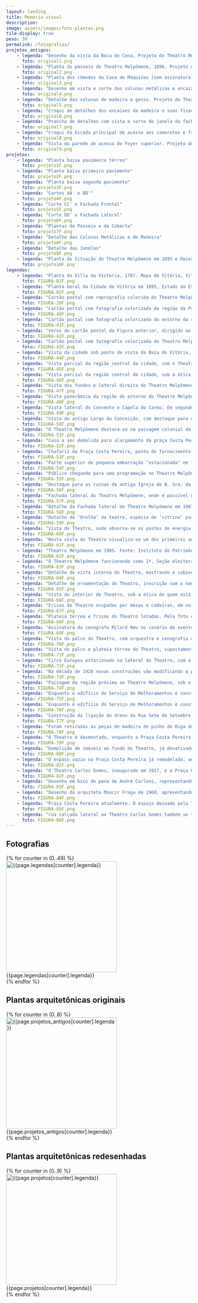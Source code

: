 ```yaml
---
layout: landing
title: Memória visual
description: 
image: assets/images/foto-plantas.png
tile-display: true
peso: 30
permalink: /fotografias/
projetos_antigos:
    - legenda: "Desenho da vista da Boca de Cena, Projeto do Theatro Melpômene, Filinto Santoro, 1895. Fonte: Arquivo Público do Estado do Espirito Santo – APEES."
      foto: original1.png
    - legenda: "Planta do passeio do Theatro Melpômene, 1896. Projeto do Theatro Melpômene. Planta do passeio do Theatro, 1986. Autoria do desenho: assinatura ilegível. Prefeitura Municipal de Vitória. Fonte: Arquivo Público do Estado do Espirito Santo – APEES."
      foto: original2.png
    - legenda: "Planta dos cômodos da Casa de Máquinas (sem assinatura e data). Projeto do Theatro Melpômene. Fonte: Arquivo Público do Estado do Espirito Santo – APEES."
      foto: original3.png
    - legenda: "Desenho em vista e corte das colunas metálicas e encaixes. Projeto do Theatro Melpômene, Filinto Santoro, 1895. Fonte: Arquivo Público do Estado do Espirito Santo – APEES."
      foto: original4.png
    - legenda: "Detalhe das colunas de madeira e gesso. Projeto do Theatro Melpômene, Filinto Santoro, 1895. Fonte: Arquivo Público do Estado do Espirito Santo – APEES."
      foto: original5.png
    - legenda: "Croqui de detalhes dos encaixes da madeira e suas fixações metálicas. Projeto do Theatro Melpômene, Filinto Santoro, 1895. Fonte: Arquivo Público do Estado do Espirito Santo – APEES."
      foto: original6.png
    - legenda: "Prancha de detalhes com vista e corte de janela da fachada lateral. Projeto do Theatro Melpômene, Filinto Santoro, 1895. Fonte: Arquivo Público do Estado do Espirito Santo – APEES."
      foto: original7.png
    - legenda: "Croqui da Escada principal de acesso aos camarotes e frisas. Projeto do Theatro Melpômene, Filinto Santoro, 1895. Fonte: Arquivo Público do Estado do Espirito Santo – APEES."
      foto: original8.png
    - legenda: "Vista da parede de acesso do Foyer superior. Projeto do Theatro Melpômene, Filinto Santoro, 1895. Fonte: Arquivo Público do Estado do Espirito Santo – APEES."
      foto: original9.png
projetos:
    - legenda: "Planta baixa pavimento térreo"
      foto: projeto1F.png
    - legenda: "Planta baixa primeiro pavimento"
      foto: projeto2F.png
    - legenda: "Planta baixa segundo pavimento"
      foto: projeto3F.png
    - legenda: "Cortes AA' e BB'"
      foto: projeto4F.png
    - legenda: "Corte CC' e Fachada Frontal"
      foto: projeto5F.png
    - legenda: "Corte DD' e Fachada Lateral"
      foto: projeto6F.png
    - legenda: "Plantas do Passeio e da Coberta"
      foto: projeto7F.png
    - legenda: "Detalhe das Colunas Metálicas e de Madeira"
      foto: projeto8F.png
    - legenda: "Detalhe das Janelas"
      foto: projeto9F.png
    - legenda: "Planta de Situação do Theatro Melpômene em 1895 e Recorte do Planta da Chácara Muniz Freire de 1925"
      foto: projeto10F.png
legendas:
    - legenda: "Planta da Villa da Victoria, 1767. Mapa de Vitória, Vitória – 1767, pág. 149, 'VILLA DA VITORIA', José Antônio Caldas"
      foto: FIGURA-01F.png
    - legenda: "Planta Geral da Cidade de Vitória em 1895, Estado do Espirito Santo, André Carloni."
      foto: FIGURA-02F.png
    - legenda: "Cartão postal com reprografia colorida do Theatro Melpômene, 1906. Fonte: Coleções Especiais da Biblioteca Central da Universidade Federal do Espírito Santo - UFES, Acervo Fotográfico MÁRIO ARISTIDES FREIRE, P. 20 Foto 297."
      foto: FIGURA-39F.png
    - legenda: "Cartão postal com fotografia colorizada da região da Praça Costa Pereira em 1905, com o Melpômene em destaque, e a antiga Igreja Matriz ao fundo, na Cidade Alta. Fonte: Publicado por Marcos José Andrade em 09/12/2013, Facebook/Fotos Antigas do Espírito Santo."
      foto: FIGURA-40F.png
    - legenda: "Cartão postal com fotografia colorizada do entorno da região da Praça Costa Pereira, sob o ponto de vista da Igreja do Rosário. Fonte: Coleções Especiais da Biblioteca Central da Universidade Federal do Espírito Santo - UFES, Acervo Fotográfico MÁRIO ARISTIDES FREIRE, P. 20 Foto 290."
      foto: FIGURA-41F.png
    - legenda: "Verso do cartão postal da Figura anterior, dirigido ao jornalista e intelectual Mário Aristides Freire, filho do dramaturgo capixaba Aristides Freire. Fonte: Coleções Especiais da Biblioteca Central da Universidade Federal do Espírito Santo - UFES, Acervo Fotográfico MÁRIO ARISTIDES FREIRE, P. 20 Foto 290 verso."
      foto: FIGURA-42F.png
    - legenda: "Cartão postal com fotografia colorizada do Theatro Melpômene. Fonte: Publicado em Facebook/Fotos Antigas do Espírito Santo, por Marcos José Andrade em 09/12/2013."
      foto: FIGURA-43F.png
    - legenda: "Vista da cidade sob ponto de vista da Baía de Vitória, onde destacam-se o Theatro Melpômene, e as tores das Igrejas Matriz e São Thiago. Sem data. Fonte: Instituto do Patrimônio Histórico e Artístico Nacional do Espírito Santo (IPHAN-ES), Foto VTR-3316."
      foto: FIGURA-44F.png
    - legenda: "Vista parcial da região central da cidade, com o Theatro Melpômene em destaque ao centro da foto, e o Convento do Carmo um pouco mais atrás. Década de 1910. Fonte: Acervo Fotográfico do Arquivo Público do Estado do Espírito Santo - APEES."
      foto: FIGURA-45F.png
    - legenda: "Vista parcial da região central da cidade, sob a ótica do Morro da Vigia em 1905, destacando-se as Igrejas Matriz e São Thiago, o Theatro Melpômene à esquerda, e o morro de Argolas, em Vila Velha, ao fundo. Fonte: Coleções Especiais da Biblioteca Central da Universidade Federal do Espírito Santo, Acervo Fotográfico MÁRIO ARISTIDES FREIRE, P. 1 Foto 1."
      foto: FIGURA-46F.png
    - legenda: "Vista dos fundos e lateral direita do Theatro Melpômene em 1905. Fonte: Coleções Especiais da Biblioteca Central da Universidade Federal do Espírito Santo - UFES, Acervo Fotográfico MÁRIO ARISTIDES FREIRE, P. 1 Foto 1."
      foto: FIGURA-47F.png
    - legenda: "Vista panorâmica da região do entorno do Theatro Melpômene em 1905, destacando-se na baixada entre os Morros da Fonte Grande e Cidade Alta, com o Convento do Carmo em primeiro plano. Fonte: Coleções Especiais da Biblioteca Central da Universidade Federal do Espírito Santo - UFES, Acervo Fotográfico MÁRIO ARISTIDES FREIRE, P. 2 Foto 20."
      foto: FIGURA-48F.png
    - legenda: "Vista lateral do Convento e Capela do Carmo. Em segundo plano o Theatro Melpômene destaca-se entre o casario colonial. Foto de 1905. Fonte: Coleções Especiais da Biblioteca Central da UFES, Acervo Fotográfico MÁRIO ARISTIDES FREIRE, P. 8 Foto 117."
      foto: FIGURA-49F.png
    - legenda: "Vista do antigo Largo da Conceição, com destaque para o front e crucifixo da Igreja de N. Sra. Da Prainha ao centro, e Igreja da Matriz à direita alta. Fonte: Publicado por Leila Maria Andreão Assad, em 06/06/2015 Facebook/Fotos Antigas do Espírito Santo."
      foto: FIGURA-50F.png
    - legenda: "O Theatro Melpômene destaca-se na paisagem colonial da pequena Vila de Vitória em 1908. Fonte: Coleções Especiais da Biblioteca Central da Universidade Federal do Espírito Santo - UFES, Acervo Fotográfico MÁRIO ARISTIDES FREIRE, P. 1 Foto 08 (detalhe)."
      foto: FIGURA-51F.png
    - legenda: "Casa a ser demolida para alargamento da praça Costa Pereira, à direita, rua Erotildes Rosendo (antiga Couto Teixeira). À direita, populares junto ao Theatro Melpômene. Década de 1920. Fonte: Acervo Fotográfico do Arquivo Público Municipal de Vitória, Foto 5.585."
      foto: FIGURA-52F.png
    - legenda: "Chafariz da Praça Costa Pereira, ponto de fornecimento de água da cidade, em frente ao Theatro, 1908. Fonte: Acervo Fotográfico do Arquivo Público do Estado do Espírito Santo - APEES."
      foto: FIGURA-53F.png
    - legenda: "Parte superior de pequena embarcação ‘estacionada’ em frente ao Theatro Melpômene, 1908. Fonte: Acervo Fotográfico do Arquivo Público do Estado do Espírito Santo - APEES."
      foto: FIGURA-54F.png
    - legenda: "Público chegando para uma programação no Theatro Melpômene (sem data). Fonte: publicado em Facebook/Memória Capixaba, por Fábio Pirajá, em 09/12/13."
      foto: FIGURA-55F.png
    - legenda: "Destaque para as ruínas da antiga Igreja de N. Sra. da Conceição da Prainha, que foi removida da localidade por estar muito próxima do Theatro Melpômene, construído ao seu lado. Data imprecisa. Fonte: Acervo Fotográfico do Arquivo Público Municipal de Vitória, Foto 807."
      foto: FIGURA-56F.png
    - legenda: "Fachada lateral do Theatro Melpômene, onde é possível observar o precário estado de conservação em que se encontrava o edifício em 1907. Fonte: Acervo Fotográfico do Arquivo Público do Estado do Espírito Santo - APEES."
      foto: FIGURA-57F.png
    - legenda: "Detalhe da Fachada lateral do Theatro Melpômene em 1907, destaque para a saída de uma das escadas da Torrinha, onde se encontram os dois homens. Fonte: Acervo Fotográfico do Arquivo Público do Estado do Espírito Santo - APEES."
      foto: FIGURA-58F.png
    - legenda: "Detalhe da ‘Orelha’ do teatro, espécie de ‘vitrine’ para colocação de cartazes da programação do Theatro. Fonte: Acervo Fotográfico do Arquivo Público Municipal de Vitória, detalhe da Foto 5.107."
      foto: FIGURA-59F.png
    - legenda: "Vista do Theatro, onde observa-se os postes de energia elétrica, e dois pares de grifos no telhado sobre o frontão, e o pequeno vendedor de doces a sua frente, em torno de 1900. Fonte: TATAGIBA, José. Vitória – a Ilha da Nostalgia: os anos da efervescência cultural em Vitória. Vitória: 2007."
      foto: FIGURA-60F.png
    - legenda: "Nesta vista do Theatro visualiza-se um dos primeiros automóveis da cidade circulando pela Praça Costa Pereira. Observa-se ainda que ali só restava um dos grifos sobre o frontão. Década de 1920. Fonte: Acervo Fotográfico do Arquivo Público Municipal de Vitória, Foto 5.107."
      foto: FIGURA-61F.png
    - legenda: "Theatro Melpômene em 1905. Fonte: Instituto do Patrimônio Histórico e Artístico Nacional do Espírito Santo (IPHAN-ES), Foto VTR-2612."
      foto: FIGURA-62F.png
    - legenda: "O Theatro Melpômene funcionando como 1ª. Seção eleitoral de Vitória nas eleições para Presidente do Estado de 1912, onde saiu vitorioso o Coronel Marcondes. Foto rara de um periódico não identificado das dependências sociais do teatro, onde é possível observar as estruturas modulares de suas paredes de madeira, em 02/02/1912. Fonte: publicado em Facebook/Fotos Antigas do Espírito Santo, por José Luiz Pizzol, em 22/11/14."
      foto: FIGURA-63F.png
    - legenda: "Detalhe de vista interna do Theatro, mostrando a cabine de projeção do cinematógrafo, o camarote oficial situado sobre ela ocupado por autoridades, e o acesso à sala de espetáculos embaixo da cabine. Década de 1910. Fonte: Acervo Fotográfico do Arquivo Público do Estado do Espírito Santo - APEES, Coleção Jerônimo Monteiro."
      foto: FIGURA-64F.png
    - legenda: "Detalhe de ornamentação do Theatro, inscrição com o nome do compositor Carlos Gomes situado sobre o camarote oficial. Década de 1910. Fonte: Acervo Fotográfico do Arquivo Público do Estado do Espírito Santo - APEES, Coleção Jerônimo Monteiro."
      foto: FIGURA-65F.png
    - legenda: "Vista do interior do Theatro, sob a ótica de quem está no palco. Década de 1910. Fonte: Acervo Fotográfico do Arquivo Público do Estado do Espírito Santo - APEES, Coleção Jerônimo Monteiro."
      foto: FIGURA-66F.png
    - legenda: "Frisas do Theatro ocupadas por mesas e cadeiras, em noite de evento oficial, década de 1910. Fonte: Acervo Fotográfico do Arquivo Público do Estado do Espírito Santo - APEES, Coleção Jerônimo Monteiro."
      foto: FIGURA-67F.png
    - legenda: "Plateia térrea e frisas do Theatro lotadas. Pela foto é possível perceber a declividade da sala. Década de 1910. Fonte: Acervo Fotográfico do Arquivo Público do Estado do Espírito Santo - APEES, Coleção Jerônimo Monteiro."
      foto: FIGURA-68F.png
    - legenda: "Assinatura do cenógrafo Milord Neu no cenário de evento exibido na foto seguinte. Fonte: Acervo Fotográfico do Arquivo Público do Estado do Espírito Santo – APEES, Coleção Jerônimo Monteiro."
      foto: FIGURA-69F.png
    - legenda: "Vista do palco do Theatro, com orquestra e cenografia composta por painel horizontal abaixo da bambolina mestra, aparentemente estruturado em madeira revestida e/ou pintada, suspenso por duas talhas; e um painel de fundo, pintado em desenho perspectivado; acima, a estrela do Brasão do ES, com gambiarras de luzes adornando o conjunto cenográfico, os camarotes e as frisas. Fonte: Acervo Fotográfico do Arquivo Público do Estado do Espírito Santo - APEES, Coleção Jerônimo Monteiro."
      foto: FIGURA-70F.png
    - legenda: "Vista do palco e plateia térrea do Theatro, supostamente em banquete oferecido pelo Partido Republicano Espírito-santense ao Deputado Jerônimo Monteiro, 1917. Observa-se que o fosso da Orquestra foi fechado. Fonte: Acervo Fotográfico do Arquivo Público do Estado do Espírito Santo – APEES, Coleção Jerônimo Monteiro."
      foto: FIGURA-71F.png
    - legenda: "Circo Europeu estacionado na lateral do Theatro, com a Igreja do Rosário no alto, ao fundo. Sem data. Fonte: Coleções Especiais da Biblioteca Central da Universidade Federal do Espírito Santo - UFES, Acervo Fotográfico MÁRIO ARISTIDES FREIRE, P. 21 Foto 315."
      foto: FIGURA-72F.png
    - legenda: "Na década de 1920 novas construções vão modificando a paisagem: ao fundo, a Igreja Matriz vai dando lugar à Catedral de Vitória, e no canto à esquerda observa-se o início da obra do Theatro Carlos Gomes. Década de 1920. Fonte: Acervo Fotográfico do Arquivo Público Municipal de Vitória, detalhe da Foto 5.590."
      foto: FIGURA-73F.png
    - legenda: "Paisagem da região próxima ao Theatro Melpômene, sob o ponto de vista da Igreja do Rosário, destacando-se, à esquerda, a obra do antigo edifício do Serviço de Melhoramentos, atual Museu de Arte do ES. Cerca de 1925. Fonte: Acervo Fotográfico do Arquivo Público Municipal de Vitória, Foto 5.590."
      foto: FIGURA-74F.png
    - legenda: "Enquanto o edifício do Serviço de Melhoramentos é construído, o Theatro Melpômene é desativado e demolido. Neste intervalo a edificação teatral serviu de sede provisória para o Serviço de Melhoramentos. Pode-se ver o teatro ao fundo da rua na primeira foto em 1925, e sua ausência na segunda em 1927. Fonte: Acervo Fotográfico do Arquivo Público do Estado do Espírito Santo – APEES."
      foto: FIGURA-75F.png
    - legenda: "Enquanto o edifício do Serviço de Melhoramentos é construído, o Theatro Melpômene é desativado e demolido. Neste intervalo a edificação teatral serviu de sede provisória para o Serviço de Melhoramentos. Pode-se ver o teatro ao fundo da rua na primeira foto em 1925, e sua ausência na segunda em 1927. Fonte: Acervo Fotográfico do Arquivo Público do Estado do Espírito Santo – APEES."
      foto: FIGURA-76F.png
    - legenda: "Construção da ligação do dreno da Rua Sete de Setembro, parte da remodelação da Praça Costa Pereira, simultânea à demolição do Theatro Melpômene, entre 1924 e 1925. Fonte: Acervo Fotográfico do Arquivo Público Municipal de Vitória, Foto 5.588."
      foto: FIGURA-77F.png
    - legenda: "Foram retiradas as peças de madeira de pinho de Riga do Theatro, que tiveram destino ignorado. A foto mostra o esqueleto estrutural dos módulos que compunham as fachadas. Fonte: Acervo Fotográfico do Arquivo Público Municipal de Vitória, Detalhe da Foto 5.588."
      foto: FIGURA-78F.png
    - legenda: "O Theatro é desmontado, enquanto a Praça Costa Pereira recebe as obras de remodelação de seu traçado. Década de 1920. Fonte: Acervo Fotográfico do Arquivo Público Municipal de Vitória, Foto 5.347. FIGURA 80: Demolição de imóveis ao fundo do Theatro, já desativado, para abertura da rua Graciano Neves. Década de 1920. Fonte: publicado em Facebook/Fotos Antigas do Espírito Santo, por Leila Maria Andreão Assad, em 15/08/14."
      foto: FIGURA-79F.png
    - legenda: "Demolição de imóveis ao fundo do Theatro, já desativado, para abertura da rua Graciano Neves. Década de 1920. Fonte: publicado em Facebook/Fotos Antigas do Espírito Santo, por Leila Maria Andreão Assad, em 15/08/14."
      foto: FIGURA-80F.png
    - legenda: "O espaço vazio na Praça Costa Pereira já remodelada, antes ocupado pelo Melpômene, abre lugar para o acesso à rua Graciano Neves, e o entroncamento com as Ruas Sete de Setembro e Treze de Maio. Entre as décadas de 1920 e 1930. Fonte: Coleções Especiais da Biblioteca Central da Universidade Federal do Espírito Santo - UFES, Acervo Fotográfico MÁRIO ARISTIDES FREIRE, P. 19 Foto 272."
      foto: FIGURA-81F.png
    - legenda: "O Theatro Carlos Gomes, inaugurado em 1927, e a Praça Costa Pereira já remodelada, em 1928. Fonte: Acervo Fotográfico do Arquivo Público Municipal de Vitória, Foto 5.364."
      foto: FIGURA-82F.png
    - legenda: "Desenho em bico de pena de André Carloni, representando o Largo da Conceição e o Theatro Melpômene em 1905, Vitória, 1961. Fonte: Coleções Especiais da Biblioteca Central da Universidade Federal do Espírito Santo - UFES, Acervo de Desenhos (bico de pena) de André Carloni."
      foto: FIGURA-83F.png
    - legenda: "Desenho do arquiteto Moacir Fraga de 1969, apresentando o Theatro Melpômene em 1922, “em dia de grande récita”. Fonte: Instituto do Patrimônio Histórico e Artístico Nacional do Espírito Santo (IPHAN-ES), Foto VTR-2611."
      foto: FIGURA-84F.png
    - legenda: "Praça Costa Pereira atualmente. O espaço deixado pelo Theatro Melpômene fica evidente no território. O palco estaria no local do edifício do Hotel/Farmácia/Lanchonete, e a plateia e áreas sociais ficavam no vazio ocupado pela mini-praça e vias de circulação da localidade. O acesso à rua Graciano Neves não seria o mesmo se o teatro ainda estivesse ali. Foto: Colette Dantas"
      foto: FIGURA-85F.png
    - legenda: "rua calçada lateral ao Theatro Carlos Gomes também se transformou em espaço cultural eventual. A Praça Costa Pereira hoje se transformou em grande &#39;teatro urbano&#39;. Foto: Colette Dantas"
      foto: FIGURA-86F.png
---
```


<h2>Fotografias</h2>
<div class="box alt">
    <div class="row uniform">
        {% for counter in (0..49) %}
        <div class="6u">
            <span class="image">
                <img src="{{ site.baseurl }}/assets/images/fotografias/{{page.legendas[counter].foto}}" alt="{{page.legendas[counter].legenda}}" height="300" />
                <span class="label">{{page.legendas[counter].legenda}}</span>
            </span>
        </div>
        {% endfor %}
    </div>
</div>

<h2>Plantas arquitetônicas originais</h2>
<div class="box alt">
    <div class="row uniform">
        {% for counter in (0..8) %}
        <div class="6u">
            <span class="image">
                <img src="{{ site.baseurl }}/assets/images/projeto/{{page.projetos_antigos[counter].foto}}" alt="{{page.projetos_antigos[counter].legenda}}" height="300" />
                <span class="label">{{page.projetos_antigos[counter].legenda}}</span>
            </span>
        </div>
        {% endfor %}
    </div>
</div>

<h2>Plantas arquitetônicas redesenhadas</h2>
<div class="box alt">
    <div class="row uniform">
        {% for counter in (0..9) %}
        <div class="6u">
            <span class="image">
                <img src="{{ site.baseurl }}/assets/images/projeto/{{page.projetos[counter].foto}}" alt="{{page.projetos[counter].legenda}}" height="300" />
                <span class="label">{{page.projetos[counter].legenda}}</span>
            </span>
        </div>
        {% endfor %}
    </div>
</div>
